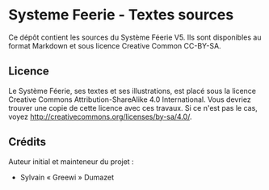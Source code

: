 # Systeme Feerie - Textes sources

Ce dépôt contient les sources du Système Féerie V5. Ils sont disponibles au format Markdown et sous licence Creative Common CC-BY-SA.

## Licence

Le Système Féerie, ses textes et ses illustrations, est placé sous la licence Creative Commons Attribution-ShareAlike 4.0 International.
Vous devriez trouver une copie de cette licence avec ces travaux. Si ce n'est pas le cas, voyez http://creativecommons.org/licenses/by-sa/4.0/.

## Crédits

Auteur initial et mainteneur du projet :
* Sylvain « Greewi » Dumazet
